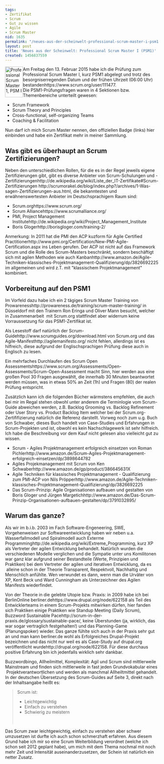 ```yaml
---
tags:
- Zertifikat
- Scrum
- Gut zu wissen
- Agile
- Scrum Master
nid: 1635
permalink: "/neues-aus-der-scheinwelt-professional-scrum-master-i-psm1.html"
layout: post
title: 'Neues aus der Scheinwelt: Professional Scrum Master I (PSM1)'
created: 1456837559
---
```

<p><img alt="Professional Scrum Master 1, PSM I" src="/sites/default/files/PSMI.png" style="float: left; width: 58px; height: 100px;">Am Freitag den 13. Februar 2015 habe ich die Prüfung zum Professional Scrum Master I, kurz PSM1 abgelegt und trotz des besorgniserregenden Datum und der frühen Uhrzeit (06:00 Uhr) bestanden<fn>https://www.scrum.org/user/111477</fn>.<br>
	Die PSM1-Prüfungsfragen waren in 4 Sektionen bzw. Themenbereiche unterteilt gewesen:</p>
<ul>
	<li>Scrum Framework</li>
	<li>Scrum Theory and Principles</li>
	<li>Cross-functional, self-organizing Teams</li>
	<li>Coaching &amp; Facilitation</li>
</ul>
<p>Nun darf ich mich Scrum Master nennen, den offiziellen Badge (links) hier einbinden und habe ein Zertifikat mehr in meiner Sammlung.</p>
<p><!--break--></p>
<h2>Was gibt es überhaupt an Scrum Zertifizierungen?</h2>
<p>Neben den unterschiedlichen Rollen, für die es in der Regel jeweils eigene Zertifizierungen gibt, gibt es diverse Anbieter von Scrum-Schulungen und -Zertifizierungen<fn>http://de.wikipedia.org/wiki/Liste_der_IT-Zertifikate#Scrum-Zertifizierungen</fn>&nbsp;<fn>http://scrumorakel.de/blog/index.php?/archives/1-Was-sagen-Zertifizierungen-aus.html</fn>, die bekanntesten und erwähnenswertesten Anbieter im Deutschsprachigem Raum sind:</p>
<ul>
	<li>Scrum.org<fn>https://www.scrum.org/</fn></li>
	<li>Scrum Alliance<fn>https://www.scrumalliance.org/</fn></li>
	<li>PMI, Project Management Institute<fn>http://de.wikipedia.org/wiki/Project_Management_Institute</fn></li>
	<li>Boris Gloger<fn>http://borisgloger.com/training-2/</fn></li>
</ul>
<p>Anmerkung: In 2011 hat die PMI&nbsp;den ACP kuzform für Agile Certified Practitioner<fn>http://www.pmi.org/Certification/New-PMI-Agile-Certification.aspx</fn> ins Leben gerufen. Der ACP ist nicht auf das Framework Scrum und die Rolle des Scrum-Masters beschränkt, sondern beschäftigt sich mit agilen Methoden wie auch Kanban<fn>http://www.amazon.de/Agile-Techniken-klassisches-Projektmanagement-Qualifizierung/dp/3826692225</fn> im allgemeinen und wird z.T. mit "klassischem Projektmanagement" kombiniert.</p>
<h2>Vorbereitung auf den PSM1</h2>
<p>Im Vorfeld dazu habe ich ein 2 tägiges Scrum Master Training von Prowareness<fn>http://prowareness.de/training/scrum-master-training/</fn> in Düsseldorf mit den Trainern Ron Eringa und Oliver Mann besucht, welcher in Zusammenarbeit &nbsp;mit Scrum.org stattfindet aber&nbsp;widerrum keine Vorraussetzung für das PSM1-Zertifikat ist.&nbsp;</p>
<p>Als Lesestoff darf natürlich der Scrum-Guide<fn>http://www.scrumguides.org/download.html</fn>&nbsp;von Scrum.org und das Agile-Manifest<fn>http://agilemanifesto.org/</fn> nicht fehlen, allerdings ist es hilfreich, diese aufgrund der Englischsprachigen Prüfung diese auch in Englisch zu lesen.</p>
<p>Ein mehrfaches Durchlaufen des Scrum Open Assessments<fn>https://www.scrum.org/Assessments/Open-Assessments/Scrum-Open-Assessment</fn> macht Sinn, hier werden aus eine großen Pool 30 Fragen ausgewählt, die innerhalb 30 Minuten beantwortet werden müssen, was in etwas 50% an Zeit (1h) und Fragen (80) der realen Prüfung entspricht.</p>
<p>Zusätzlich kann ich die folgenden Bücher wärmstens empfehlen, die auch bei mir im Regal stehen obwohl unter anderem die Terminlogie vom Scrum-Guide abweichen werden, z.B. Backlog Grooming vs. Backlog Refinement oder User Story vs. Product Backlog Item welcher bei der Scrum.org-Zertififizierung natürlich die Referenz darstellt. Vorweg noch zum u.g. Buch von Schwaber, dieses Buch handelt von Case-Studies und Erfahrungen in Scrum-Projekten und ist, obwohl es kein Nachschlagewerk ist sehr hilfreich. Ich habe die Beschreibung vor dem Kauf nicht gelesen also vielleicht gut zu wissen.</p>
<ul>
	<li>Scrum - Agiles Projektmanagement erfolgreich einsetzen von Roman Pichler<fn>http://www.amazon.de/Scrum-Agiles-Projektmanagement-erfolgreich-einsetzen/dp/3898644782</fn></li>
	<li>Agiles Projekmanagement mit Scrum von Ken Schwaber<fn>http://www.amazon.de/gp/product/386645631X</fn></li>
	<li>Agile Techniken für klassisches Projektmanagement - Qualifizierung zum PMI-ACP&nbsp;von Nils Pröpper<fn value="7">http://www.amazon.de/Agile-Techniken-klassisches-Projektmanagement-Qualifizierung/dp/3826692225</fn></li>
	<li>Das Scrum-Prinzip: Agile Organisationen aufbauen und gestalten von Boris Gloger und Jürgen Margetich<fn>http://www.amazon.de/Das-Scrum-Prinzip-Organisationen-aufbauen-gestalten/dp/3791032895/</fn></li>
</ul>
<h2>Warum das ganze?</h2>
<p>Als wir im b.i.b. 2003 im Fach Software-Engeneering, SWE, Vorgehenweisen zur Softwareentwicklung haben wir neben u.a. Wasserfallmodell und Spiralmodell auch Exterme Programming<fn>http://de.wikipedia.org/wiki/Extreme_Programming</fn>, kurz XP als Vertreter der agilen Entwicklung behandelt. Natürlich wurden die verschiedenen Modelle verglichen und die Sympatie unter uns Komilitonen war ganz klar aufgrund seiner Bestandteile (Werte, Prinzipien und Praktiken) bei dem Vertreter der agilen und iterativen Entwicklung, da es &nbsp;alleine schon in der Theorie Transparent, Respektvoll, Nachhaltig und Menschlich anfühlte. Wen verwundet es dann, wenn man die Urväter von XP, Kent Beck und Ward Cunningham als Unterzeichner des Agilen Manifests wiederfindet.</p>
<p>Von der Theorie in die gelebte Utopie bzw. Praxis: in 2009 habe ich bei BerlinOnline berliner.de<fn>https://www.drupal.org/node/622158</fn> als Teil des Entwicklerteams in einem Scrum-Projekts mitwirken dürfen, hier fanden sich Praktiken einige Praktiken wie Standup Meeting (Daily Scrum), Buzzword Sustainable Pace<fn>http://scrum-in-der-praxis.de/glossary/sustainable-pace/</fn>,&nbsp;keine Überstunden (ja, wirklich, das war sogar vertraglich festgehalten!) und das Planning-Game (Planungspoker) wieder. Das ganze fühlte sich auch in der Praxis sehr gut an und man kann berliner.de wohl als Erfolgreiches Drupal-Projekt bezeichnen und das nicht nur weil es als Case-Study auf drupal.org veröffentlicht wurde<fn>http://drupal.org/node/622158</fn>. Für diese durchaus positive Erfahrung bin ich jedenfalls wirklich sehr dankbar.</p>
<p>Buzzwordbingo, Allheilmittel, Komplexität: Agil und Scrum sind mittlerweile Mainstream und finden sich mittlerweile in fast jeden Grundvokabular eines &nbsp;Projektverantwortlichen und werden als manchmal Allheiltmittel gehandelt. In der deutschen Übersetzung des Scrum-Guides auf Seite 3, direkt nach der Inhaltsangabe heißt es:&nbsp;</p>
<blockquote>
	<div>Scrum ist:&nbsp;</div>
	<ul>
		<li>Leichtgewichtig&nbsp;</li>
		<li>Einfach zu verstehen&nbsp;</li>
		<li>Schwierig zu meistern&nbsp;</li>
	</ul>
	<div>&nbsp;</div>
</blockquote>
<p>Das Scrum zwar leichtgewichtig, einfach zu verstehen aber schwer umzusetzen ist durfte ich auch schon schmerzhaft erfahren. Aus diesem Grund habe ich mir so eine Scrum Weiterbildung verordnet (welche ich schon seit 2012 geplant habe), um mich mit dem Thema nochmal mit noch mehr Zeit und Intensität auseinanderzusetzen, der Schein ist natürlich ein netter Zusatz.</p>
